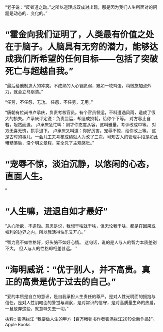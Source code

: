 “老子说：“反者道之动。”之所以道理成双成对出现，那是因为我们人生所面对的问题是动态的、变化的。”

# “霍金向我们证明了，人类最有价值之处在于脑子。人脑具有无穷的潜力，能够达成我们所希望的任何目标——包括了突破死亡与超越自我。”

“最后给他制造大的冲突。不成熟的人心智脆弱，宛如一枚鸡蛋，稍微施加点外力，就会立马崩溃。”

“任劳，不任怨，无功。
任怨，不任劳，无用。”

“唐朝有位尚书卢承庆，负责考核官员。有个官员督运，不料遭遇风雨，造成了很大的损失。卢承庆评定说：负责监运，却造成损耗，给你个下等。
对方容止自若，坦然而退。
卢承庆急忙叫：刚才你态度从容，这叫雅量，考评改成中等。
对方无喜无愧，拱手退下。
卢承庆又叫道：你好厉害，宠辱不惊，给你改上等。
这是古时的事儿，一会儿工夫考核成绩就人为改了三次，可知古人的管理手段是如此粗糙落后，没个明文章程，完全凭了主观感觉。”

# “宠辱不惊，淡泊沉静，以悠闲的心态，直面人生。
”
# “人生嘛，进退自如才最好”
“从心所欲，不逾矩。意思是说，我想干啥就干啥，但无论我干啥，都是在因果或权利的边界之内，所以我活得快乐又开心。”

“智力高不如性格好，好头脑不如好心情。
这句话，说的是人与人的智力本质差别不大。
但人与人的性格却相差甚远。
”

# “海明威说：“优于别人，并不高贵。真正的高贵是优于过去的自己。”

“爱的本质是自立的意识，是自我承担人生责任的尊严，是对人性光明面的拥抱与信任，是对人性阴暗面的警觉与洞察，是对常识的信守，是对高质量生命的热爱。一旦放弃这些，就意味失去一切。”

抜粋:: 雾满拦江  “我要做人生的甲方【百万畅销书作者雾满拦江2019全新作品】”。 Apple Books  
